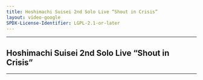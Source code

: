 ```yaml
---
title: Hoshimachi Suisei 2nd Solo Live “Shout in Crisis”
layout: video-google
SPDX-License-Identifier: LGPL-2.1-or-later
---
```


---

## Hoshimachi Suisei 2nd Solo Live “Shout in Crisis”

<div class="container">
  <video-js id="my-video" class="vjs-fluid vjs-layout-medium" controls preload="auto" poster="/assets/images/suisei2.jpg">
    <source src="https://xx58j-my.sharepoint.com/:v:/g/personal/peekaboo_xx58j_onmicrosoft_com/EZk2z0CZ-KZNqI0N-smRTvQBth-F_AXTInZ9DU0WHBPAPQ?download=1" type="video/mp4"/>
  </video-js>
</div>

---
